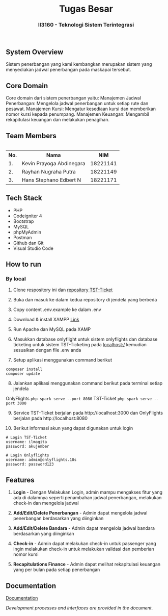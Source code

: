 <div align="center">
    <h1>Tugas Besar</h1>
    <h3>II3160 - Teknologi Sistem Terintegrasi</h3>
</div>
<br>

## System Overview

Sistem penerbangan yang kami kembangkan merupakan sistem yang menyediakan jadwal penerbangan pada maskapai tersebut.

## Core Domain

<table>Core domain dari sistem penerbangan yaitu:
  <tr>
    Manajemen Jadwal Penerbangan: Mengelola jadwal penerbangan untuk setiap rute dan pesawat.
  </tr>
  <tr>
    Manajemen Kursi: Mengatur kesediaan kursi dan memberikan nomor kursi kepada penumpang.
  </tr>
  <tr>
    Manajemen Keuangan: Mengambil rekapitulasi keuangan dan melakukan penagihan.
  </tr>

## Team Members

<table>
    <tr align="center">
        <th>No.</th>
        <th>Nama</th>
        <th>NIM</th>
    </tr>
    <tr>
        <td>1.</td>
        <td>Kevin Prayoga Abdinegara</td>
        <td>18221141</td>
    </tr>
    <tr>
        <td>2.</td>
        <td>Rayhan Nugraha Putra</td>
        <td>18221149</td>
    </tr>
    <tr>
        <td>3.</td>
        <td>Hans Stephano Edbert N</td>
        <td>18221171</td>
    </tr>
</table>

## Tech Stack

- PHP
- Codeigniter 4 
- Bootstrap
- MySQL
- phpMyAdmin
- Postman
- Github dan Git
- Visual Studio Code

## How to run

### By local

1. Clone respository ini dan [repository TST-Ticket]([https://github.com/SirRay03/TST-Air](https://github.com/kevinprayoga/TST-Ticket))

2. Buka dan masuk ke dalam kedua repository di jendela yang berbeda

3. Copy content .env.example ke dalam .env

4. Download & install XAMPP [Link](https://www.apachefriends.org/)

5. Run Apache dan MySQL pada XAMP

6. Masukkan database onlyflight untuk sistem onlyflights dan database ticketing untuk sistem TST-Ticketing pada [localhost:/](http://localhost/phpmyadmin) kemudian sesuaikan dengan file .env anda

7. Setup aplikasi menggunakan command berikut

```
composer install
composer update
```

8. Jalankan aplikasi menggunakan command berikut pada terminal setiap jendela

OnlyFlights ```php spark serve --port 8080```
TST-Ticket  ```php spark serve --port 3000```

9. Service TST-Ticket berjalan pada http://localhost:3000 dan OnlyFlights berjalan pada http://localhost:8080

10. Berikut informasi akun yang dapat digunakan untuk login
```
# Login TST-Ticket
username: ilmagita
password: akujember

# Login Onlyflights
username: admin@onlyflights.18s
password: password123
```

## Features

1. **Login** - Dengan Melakukan Login, admin mampu mengakses fitur yang ada di dalamnya seperti penambahan jadwal penerbangan, melakukan check-in dan mengelola jadwal

2. **Add/Edit/Delete Penerbangan** - Admin dapat mengelola jadwal penerbangan berdasarkan yang diinginkan

3. **Add/Edit/Delete Bandara** - Admin dapat mengelola jadwal bandara berdasarkan yang diinginkan

4. **Check-in** - Admin dapat melakukan check-in untuk passenger yang ingin melakukan check-in untuk melakukan validasi dan pemberian nomor kursi

6. **Recapitulations Finance** - Admin dapat melihat rekapitulasi keuangan yang per bulan pada setiap penerbangan


## Documentation
[Documentation](https://docs.google.com/document/d/1FnAY38R1CNYTHnfE0iYoWzLuyNaCG9eu3U7hV4vAC2U/edit?usp=sharing)

*Development processes and interfaces are provided in the document.*
